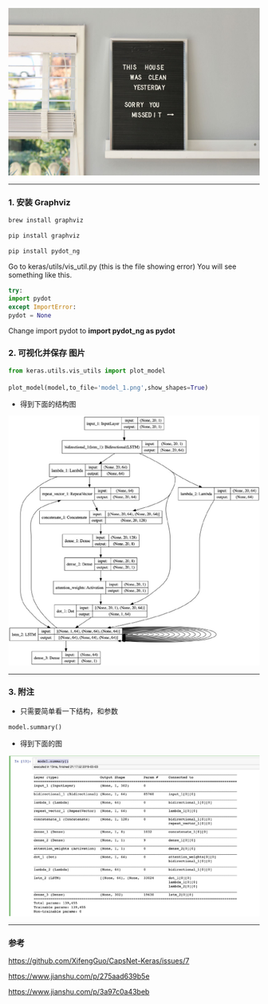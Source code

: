 ![](https://github.com/LiuChuang0059/large_file/blob/master/pic/0o5yi.jpg)

---

### 1. 安装 Graphviz

```python
brew install graphviz
```


```python
pip install graphviz
```


```python
pip install pydot_ng
```

Go to keras/utils/vis_util.py (this is the file showing error)
You will see something like this.


```python
try:
import pydot
except ImportError:
pydot = None
```
Change import pydot to **import pydot_ng as pydot**


### 2. 可视化并保存 图片

```python
from keras.utils.vis_utils import plot_model

plot_model(model,to_file='model_1.png',show_shapes=True)
```

* 得到下面的结构图

![](https://github.com/LiuChuang0059/large_file/blob/master/pic/wfvz8.jpg)



------

### 3. 附注

* 只需要简单看一下结构，和参数

```python
model.summary()
```

* 得到下面的图

![](https://github.com/LiuChuang0059/large_file/blob/master/pic/vhbfv.jpg)

-----





### 参考


https://github.com/XifengGuo/CapsNet-Keras/issues/7

https://www.jianshu.com/p/275aad639b5e

https://www.jianshu.com/p/3a97c0a43beb